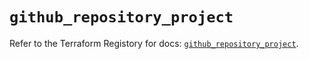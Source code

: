 # `github_repository_project`

Refer to the Terraform Registory for docs: [`github_repository_project`](https://registry.terraform.io/providers/integrations/github/5.42.0/docs/resources/repository_project).

